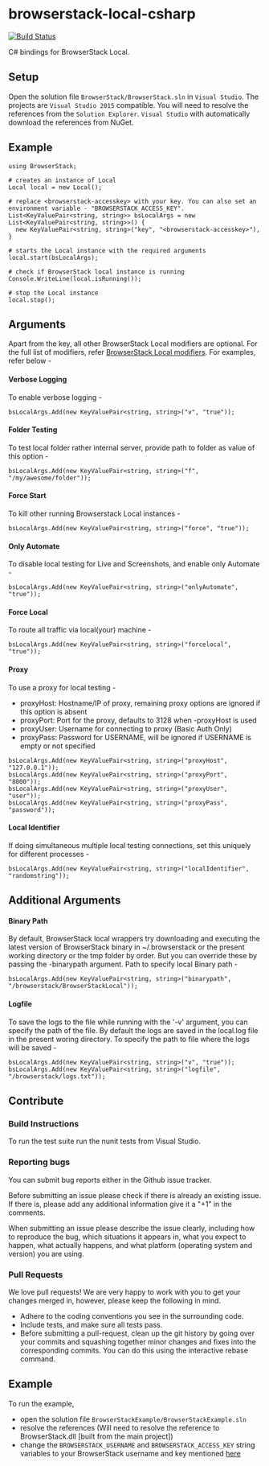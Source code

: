 # browserstack-local-csharp

[![Build Status](https://travis-ci.org/browserstack/browserstack-local-csharp.svg?branch=master)](https://travis-ci.org/browserstack/browserstack-local-csharp)

C# bindings for BrowserStack Local.

## Setup

Open the solution file `BrowserStack/BrowserStack.sln` in `Visual Studio`. The projects are `Visual Studio 2015` compatible.
You will need to resolve the references from the `Solution Explorer`. `Visual Studio` with automatically download the references from NuGet.

## Example

```
using BrowserStack;

# creates an instance of Local
Local local = new Local();

# replace <browserstack-accesskey> with your key. You can also set an environment variable - "BROWSERSTACK_ACCESS_KEY".
List<KeyValuePair<string, string>> bsLocalArgs = new List<KeyValuePair<string, string>>() {
  new KeyValuePair<string, string>("key", "<browserstack-accesskey>"),
}

# starts the Local instance with the required arguments
local.start(bsLocalArgs);

# check if BrowserStack local instance is running
Console.WriteLine(local.isRunning());

# stop the Local instance
local.stop();
```

## Arguments

Apart from the key, all other BrowserStack Local modifiers are optional. For the full list of modifiers, refer [BrowserStack Local modifiers](https://www.browserstack.com/local-testing#modifiers). For examples, refer below -

#### Verbose Logging
To enable verbose logging -
```
bsLocalArgs.Add(new KeyValuePair<string, string>("v", "true"));
```

#### Folder Testing
To test local folder rather internal server, provide path to folder as value of this option -
```
bsLocalArgs.Add(new KeyValuePair<string, string>("f", "/my/awesome/folder"));
```

#### Force Start
To kill other running Browserstack Local instances -
```
bsLocalArgs.Add(new KeyValuePair<string, string>("force", "true"));
```

#### Only Automate
To disable local testing for Live and Screenshots, and enable only Automate -
```
bsLocalArgs.Add(new KeyValuePair<string, string>("onlyAutomate", "true"));
```

#### Force Local
To route all traffic via local(your) machine -
```
bsLocalArgs.Add(new KeyValuePair<string, string>("forcelocal", "true"));
```

#### Proxy
To use a proxy for local testing -

* proxyHost: Hostname/IP of proxy, remaining proxy options are ignored if this option is absent
* proxyPort: Port for the proxy, defaults to 3128 when -proxyHost is used
* proxyUser: Username for connecting to proxy (Basic Auth Only)
* proxyPass: Password for USERNAME, will be ignored if USERNAME is empty or not specified

```
bsLocalArgs.Add(new KeyValuePair<string, string>("proxyHost", "127.0.0.1"));
bsLocalArgs.Add(new KeyValuePair<string, string>("proxyPort", "8000"));
bsLocalArgs.Add(new KeyValuePair<string, string>("proxyUser", "user"));
bsLocalArgs.Add(new KeyValuePair<string, string>("proxyPass", "password"));
```

#### Local Identifier
If doing simultaneous multiple local testing connections, set this uniquely for different processes -
```
bsLocalArgs.Add(new KeyValuePair<string, string>("localIdentifier", "randomstring"));
```

## Additional Arguments

#### Binary Path

By default, BrowserStack local wrappers try downloading and executing the latest version of BrowserStack binary in ~/.browserstack or the present working directory or the tmp folder by order. But you can override these by passing the -binarypath argument.
Path to specify local Binary path -
```
bsLocalArgs.Add(new KeyValuePair<string, string>("binarypath", "/browserstack/BrowserStackLocal"));
```

#### Logfile
To save the logs to the file while running with the '-v' argument, you can specify the path of the file. By default the logs are saved in the local.log file in the present woring directory.
To specify the path to file where the logs will be saved -
```
bsLocalArgs.Add(new KeyValuePair<string, string>("v", "true"));
bsLocalArgs.Add(new KeyValuePair<string, string>("logfile", "/browserstack/logs.txt"));
```

## Contribute

### Build Instructions

To run the test suite run the nunit tests from Visual Studio.

### Reporting bugs

You can submit bug reports either in the Github issue tracker.

Before submitting an issue please check if there is already an existing issue. If there is, please add any additional information give it a "+1" in the comments.

When submitting an issue please describe the issue clearly, including how to reproduce the bug, which situations it appears in, what you expect to happen, what actually happens, and what platform (operating system and version) you are using.

### Pull Requests

We love pull requests! We are very happy to work with you to get your changes merged in, however, please keep the following in mind.

* Adhere to the coding conventions you see in the surrounding code.
* Include tests, and make sure all tests pass.
* Before submitting a pull-request, clean up the git history by going over your commits and squashing together minor changes and fixes into the corresponding commits. You can do this using the interactive rebase command.

## Example

To run the example,
- open the solution file `BrowserStackExample/BrowserStackExample.sln`
- resolve the references (Will need to resolve the reference to BrowserStack.dll [built from the main project])
- change the `BROWSERSTACK_USERNAME` and `BROWSERSTACK_ACCESS_KEY` string variables to your BrowserStack username and key mentioned [here](https://www.browserstack.com/accounts/settings)
